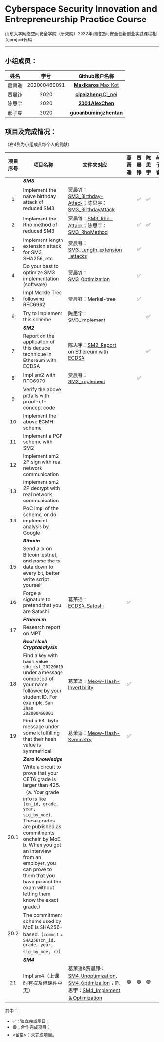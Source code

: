 # Cyberspace Security Innovation and Entrepreneurship Practice Course

山东大学网络空间安全学院（研究院）2022年网络空间安全创新创业实践课程相关project代码

------

## 小组成员：

|  姓名  |     学号     |                        Github账户名称                        |
| :----: | :----------: | :----------------------------------------------------------: |
| 葛萧遥 | 202000460091 |    [**MaxIkaros** Max Kot](https://github.com/MaxIkaros)     |
| 贾晨铮 |     2020     |    [**cipeizheng** Ci_pei](https://github.com/cipeizheng)    |
| 陈思宇 |     2020     |     [**2001AlexChen**](https://github.com/2001AlexChen)      |
| 郝子睿 |     2020     | [**guoanbumingzhentan**](https://github.com/guoanbumingzhentan) |

## 项目及完成情况：

（右4列为小组成员每个人的贡献）

| 项目序号 | 项目名称                                                     | 文件夹对应                                                   | 葛萧遥 | 贾晨铮 | 陈思宇 | 郝子睿 |
| :------: | ------------------------------------------------------------ | ------------------------------------------------------------ | :----: | :----: | :----: | :----: |
|          | ***SM3***                                                    |                                                              |        |        |        |        |
|    1     | Implement the naïve birthday attack of reduced SM3           | 贾晨铮：[SM3_Birthday-Attack](https://github.com/MaxIkaros/Cyberspace-Security-Innovation-and-Entrepreneurship-Practice-Course/tree/main/SM3_Birthday-Attack)；陈思宇：[SM3_BirthdayAttack](https://github.com/MaxIkaros/Cyberspace-Security-Innovation-and-Entrepreneurship-Practice-Course/tree/main/SM3_BirthdayAttack) |        |   ✅    |   ✅    |        |
|    2     | Implement the Rho method of reduced SM3                      | 贾晨铮：[SM3_Rho-Attack](https://github.com/MaxIkaros/Cyberspace-Security-Innovation-and-Entrepreneurship-Practice-Course/tree/main/SM3_Rho-Attack)；陈思宇：[SM3_RhoMethod](https://github.com/MaxIkaros/Cyberspace-Security-Innovation-and-Entrepreneurship-Practice-Course/tree/main/SM3_RhoMethod) |        |   ✅    |   ✅    |        |
|    3     | Implement length extension attack for SM3, SHA256, etc       | 贾晨铮：[SM3_Length_extension _attacks](https://github.com/MaxIkaros/Cyberspace-Security-Innovation-and-Entrepreneurship-Practice-Course/tree/main/SM3_Length_extension%20_attacks) |        |   ✅    |        |        |
|    4     | Do your best to optimize SM3 implementation (software)       | 贾晨铮：[SM3_Optimization](https://github.com/MaxIkaros/Cyberspace-Security-Innovation-and-Entrepreneurship-Practice-Course/tree/main/SM3_Optimization) |        |   ✅    |        |        |
|    5     | Impl Merkle Tree following RFC6962                           | 贾晨铮：[Merkel-tree](https://github.com/MaxIkaros/Cyberspace-Security-Innovation-and-Entrepreneurship-Practice-Course/tree/main/Merkel-tree) |        |   ✅    |        |        |
|    6     | Try to Implement this scheme                                 | 陈思宇：[SM3_Implement](https://github.com/MaxIkaros/Cyberspace-Security-Innovation-and-Entrepreneurship-Practice-Course/tree/main/SM3_Implement) |        |        |   ✅    |        |
|          | ***SM2***                                                    |                                                              |        |        |        |        |
|    7     | Report on the application of this deduce technique in Ethereum with ECDSA | 陈思宇：[SM2_Report on Ethereum with ECDSA](https://github.com/MaxIkaros/Cyberspace-Security-Innovation-and-Entrepreneurship-Practice-Course/tree/main/SM2_Report%20on%20Ethereum%20with%20ECDSA) |        |        |   ✅    |        |
|    8     | Impl sm2 with RFC6979                                        | 贾晨铮：[SM2_implement](https://github.com/MaxIkaros/Cyberspace-Security-Innovation-and-Entrepreneurship-Practice-Course/tree/main/SM2_implement) |        |   ✅    |        |        |
|    9     | Verify the above pitfalls with proof-of-concept code         |                                                              |        |        |        |        |
|    10    | Implement the above ECMH scheme                              |                                                              |        |        |        |        |
|    11    | Implement a PGP scheme with SM2                              |                                                              |        |        |        |        |
|    12    | Implement sm2 2P sign with real network communication        |                                                              |        |        |        |        |
|    13    | Implement sm2 2P decrypt with real network communication     |                                                              |        |        |        |        |
|    14    | PoC impl of the scheme, or do implement analysis by Google   |                                                              |        |        |        |        |
|          | ***Bitcoin***                                                |                                                              |        |        |        |        |
|    15    | Send a tx on Bitcoin testnet, and parse the tx data down to every bit, better write script yourself |                                                              |        |        |        |        |
|    16    | Forge a signature to pretend that you are Satoshi            | 葛萧遥：[ECDSA_Satoshi](https://github.com/MaxIkaros/Cyberspace-Security-Innovation-and-Entrepreneurship-Practice-Course/tree/main/ECDSA_Satoshi) |   ✅    |        |        |        |
|          | ***Ethereum***                                               |                                                              |        |        |        |        |
|    17    | Research report on MPT                                       |                                                              |        |        |        |        |
|          | ***Real Hash Cryptanalysis***                                |                                                              |        |        |        |        |
|    18    | Find a key with hash value `sdu_cst_20220610` under a message composed of your name followed by your student ID. For example, `San Zhan 202000460001` | 葛萧遥：[Meow-Hash-Invertibility](https://github.com/MaxIkaros/Cyberspace-Security-Innovation-and-Entrepreneurship-Practice-Course/tree/main/Meow-Hash-Invertibility) |   ✅    |        |        |        |
|    19    | Find a 64-byte message under some k fulfilling that their hash value is symmetrical | 葛萧遥：[Meow-Hash-Symmetry](https://github.com/MaxIkaros/Cyberspace-Security-Innovation-and-Entrepreneurship-Practice-Course/tree/main/Meow-Hash-Symmetry) |   ✅    |        |        |        |
|          | ***Zero Knowledge***                                         |                                                              |        |        |        |        |
|   20.1   | Write a circuit to prove that your CET6 grade is larger than 425.（a. Your grade info is like `(cn_id, grade, year, sig_by_moe)`. These grades are published as commitments onchain by MoE. b. When you got an interview from an employer, you can prove to them that you have passed the exam without letting them know the exact grade.） |                                                              |        |        |        |        |
|   20.2   | The commitment scheme used by MoE is SHA256-based.（`commit` = `SHA256(cn_id, grade, year, sig_by_moe, r)`） |                                                              |        |        |        |        |
|          | ***SM4***                                                    |                                                              |        |        |        |        |
|    21    | Impl sm4（上课时有提及但课件中无）                           | 葛萧遥&贾晨铮：[SM4_Unoptimization](https://github.com/MaxIkaros/Cyberspace-Security-Innovation-and-Entrepreneurship-Practice-Course/tree/main/SM4_Unoptimization)、[SM4_Optimization](https://github.com/MaxIkaros/Cyberspace-Security-Innovation-and-Entrepreneurship-Practice-Course/tree/main/SM4_Optimization)；陈思宇：[SM4_Implement＆Optimization](https://github.com/MaxIkaros/Cyberspace-Security-Innovation-and-Entrepreneurship-Practice-Course/tree/main/SM4_Implement＆Optimization) |   🟢    |   🟢    |   🟢    |        |

其中：

- ✅：独立完成项目；
- 🟢：合作完成项目；
- <留空>：未完成项目。
